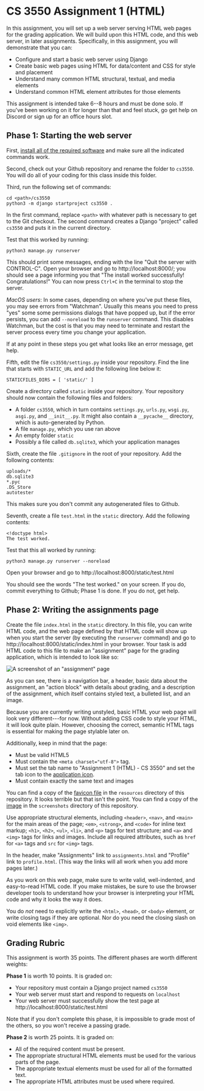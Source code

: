 CS 3550 Assignment 1 (HTML)
===========================

In this assignment, you will set up a web server serving HTML web
pages for the grading application. We will build upon this HTML code,
and this web server, in later assignments. Specifically, in this
assignment, you will demonstrate that you can:

- Configure and start a basic web server using Django
- Create basic web pages using HTML for data/content and CSS for style
  and placement
- Understand many common HTML structural, textual, and media elements
- Understand common HTML element attributes for those elements

This assignment is intended take 6--8 hours and must be done solo. If
you've been working on it for longer than that and feel stuck, go get
help on Discord or sign up for an office hours slot.

Phase 1: Starting the web server
--------------------------------

First, [install all of the required software](install.md) and make
sure all the indicated commands work.

Second, check out your Github repository and rename the folder to
`cs3550`. You will do all of your coding for this class inside this
folder.

Third, run the following set of commands:

    cd <path>/cs3550
    python3 -m django startproject cs3550 .

In the first command, replace `<path>` with whatever path is necessary
to get to the Git checkout. The second command creates a Django
"project" called `cs3550` and puts it in the current directory.

Test that this worked by running:

    python3 manage.py runserver

This should print some messages, ending with the line "Quit the server
with CONTROL-C". Open your browser and go to http://localhost:8000/;
you should see a page informing you that "The install worked
successfully! Congratulations!" You can now press `Ctrl+C` in the
terminal to stop the server.

*MacOS users*: In some cases, depending on where you've put these
files, you may see errors from "Watchman". Usually this means you need
to press "yes" some some permissions dialogs that have popped up, but
if the error persists, you can add `--noreload` to the `runserver`
command. This disables Watchman, but the cost is that you may need to
terminate and restart the server process every time you change your
application.

If at any point in these steps you get what looks like an error
message, get help.

Fifth, edit the file `cs3550/settings.py` inside your repository. Find
the line that starts with `STATIC_URL` and add the following line
below it:

    STATICFILES_DIRS = [ 'static/' ]

Create a directory called `static` inside your repository. Your
repository should now contain the following files and folders:

- A folder `cs3550`, which in turn contains `settings.py`, `urls.py`,
  `wsgi.py`, `asgi.py`, and `__init__.py`. It might also contain a
  `__pycache__` directory, which is auto-generated by Python.
- A file `manage.py`, which you use ran above
- An empty folder `static`
- Possibly a file called `db.sqlite3`, which your application manages

Sixth, create the file `.gitignore` in the root of your repository.
Add the following contents:

    uploads/*
    db.sqlite3
    *.pyc
    .DS_Store
    autotester

This makes sure you don't commit any autogenerated files to Github.

Seventh, create a file `test.html` in the `static` directory. Add the
following contents:

    <!doctype html>
    The test worked.

Test that this all worked by running:

    python3 manage.py runserver --noreload

Open your browser and go to http://localhost:8000/static/test.html

You should see the words "The test worked." on your screen. If you do,
commit everything to Github; Phase 1 is done. If you do not, get help.


Phase 2: Writing the assignments page
-------------------------------------

Create the file `index.html` in the `static` directory. In this file,
you can write HTML code, and the web page defined by that HTML code
will show up when you start the server (by executing the `runserver`
command) and go to http://localhost:8000/static/index.html in your
browser. Your task is add HTML code to this file to make an
"assignment" page for the grading application, which is intended to
look like so:

![A screenshot of an "assignment" page](screenshots/assignment.png)

As you can see, there is a navigation bar, a header, basic data about
the assignment, an "action block" with details about grading, and a
description of the assignment, which itself contains styled text, a
bulleted list, and an image.

Because you are currently writing unstyled, basic HTML your web page
will look very different---for now. Without adding CSS code to style
your HTML, it will look quite plain. However, choosing the correct,
semantic HTML tags is essential for making the page stylable later on.

Additionally, keep in mind that the page:

- Must be valid HTML5
- Must contain the `<meta charset="utf-8">` tag.
- Must set the tab name to "Assignment 1 (HTML) - CS 3550" and set the
  tab icon to the [application icon](resources/favicon.ico).
- Must contain exactly the same text and images
  
You can find a copy of the [favicon file](resources/favicon.ico) in
the `resources` directory of this repository. It looks terrible but
that isn't the point. You can find a copy of the
[image](screenshots/assignments.png) in the `screenshots` directory of
this repository.

Use appropriate structural elements, including `<header>`, `<nav>`,
and `<main>` for the main areas of the page; `<em>`, `<strong>`, and
`<code>` for inline text markup; `<h1>`, `<h2>`, `<ul>`, `<li>`, and
`<p>` tags for text structure; and `<a>` and `<img>` tags for links
and images. Include all required attributes, such as `href` for `<a>`
tags and `src` for `<img>` tags.

In the header, make "Assignments" link to `assignments.html` and
"Profile" link to `profile.html`. (This way the links will all work
when you add more pages later.)
  
As you work on this web page, make sure to write valid, well-indented,
and easy-to-read HTML code. If you make mistakes, be sure to use the
browser developer tools to understand how your browser is interpreting
your HTML code and why it looks the way it does.

You do *not* need to explicitly write the `<html>`, `<head>`, or
`<body>` element, or write closing tags if they are optional. Nor do
you need the closing slash on void elements like `<img>`.

Grading Rubric
--------------

This assignment is worth 35 points. The different phases are worth
different weights:

**Phase 1** is worth 10 points. It is graded on:

- Your repository must contain a Django project named `cs3550`
- Your web server must start and respond to requests on `localhost`
- Your web server must successfully show the test page at
  http://localhost:8000/static/test.html
  
Note that if you don't complete this phase, it is impossible to grade
most of the others, so you won't receive a passing grade.

**Phase 2** is worth 25 points. It is graded on:

- All of the required content must be present.
- The appropriate structural HTML elements must be used for the
  various parts of the page.
- The appropriate textual elements must be used for all of the
  formatted text.
- The appropriate HTML attributes must be used where required.

